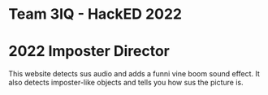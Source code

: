 # Team 3IQ - HackED 2022
# 2022 Imposter Director
This website detects sus audio and adds a funni vine boom sound effect.
It also detects imposter-like objects and tells you how sus the picture is.